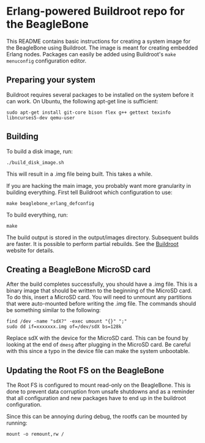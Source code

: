 # Erlang-powered Buildroot repo for the BeagleBone 

This README contains basic instructions for creating a system image
for the BeagleBone using Buildroot. The image is meant for creating
embedded Erlang nodes.  Packages can easily be added using Buildroot's 
`make menuconfig` configuration editor. 

## Preparing your system

Buildroot requires several packages to be installed on the system 
before it can work. On Ubuntu, the following apt-get line is sufficient:

    sudo apt-get install git-core bison flex g++ gettext texinfo libncurses5-dev qemu-user

## Building

To build a disk image, run:

    ./build_disk_image.sh

This will result in a .img file being built. This takes a while.

If you are hacking the main image, you probably want more granularity in
building everything. First tell Buildroot which configuration to use:

    make beaglebone_erlang_defconfig

To build everything, run:

    make

The build output is stored in the output/images directory. Subsequent
builds are faster. It is possible to perform partial rebuilds. See the
[Buildroot](http://buildroot.uclibc.org/) website for details.

## Creating a BeagleBone MicroSD card

After the build completes successfully, you should have a .img file.
This is a binary image that should be written to the beginning of the
MicroSD card. To do this, insert a MicroSD card. You will need to
unmount any partitions that were auto-mounted before writing the .img
file. The commands should be something similar to the following:

    find /dev -name "sdX?" -exec umount "{}" ";"
    sudo dd if=xxxxxxx.img of=/dev/sdX bs=128k

Replace sdX with the device for the MicroSD card. This can be found by
looking at the end of `dmesg` after plugging in the MicroSD card. Be
careful with this since a typo in the device file can make the system
unbootable.

## Updating the Root FS on the BeagleBone

The Root FS is configured to mount read-only on the BeagleBone. This is done 
to prevent data corruption from unsafe shutdowns and as a reminder that all
configuration and new packages have to end up in the buildroot configuration.

Since this can be annoying during debug, the rootfs can be mounted by running:

    mount -o remount,rw /

 
 
